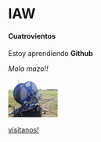 # IAW
#### Cuatrovientos

Estoy aprendiendo **Github**

_Mola mazo!!_


![Rociador de agua](./nettuno-a200-768x576.jpg)

[visitanos!](http://www.cuatrovientos.org)
